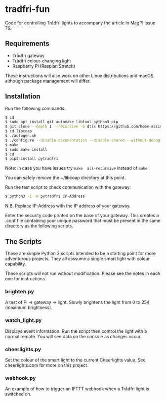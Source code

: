 # tradfri-fun
Code for controlling Trådfri lights to accompany the article in MagPI issue 76.

## Requirements

- Trådfri gateway
- Trådfri colour-changing light
- Raspberry Pi (Raspian Stretch)

These instructions will also work on other Linux distributions and macOS, although package management will differ.

## Installation

Run the following commands:

```bash
$ cd
$ sudo apt install git automake libtool python3-pip
$ git clone --depth 1 --recursive -b dtls https://github.com/home-assistant/libcoap.git
$ cd libcoap
$ ./autogen.sh
$ ./configure --disable-documentation --disable-shared --without-debug CFLAGS="-D COAP_DEBUG_FD=stderr"
$ make
$ sudo make install
$ cd
$ pip3 install pytradfri
```
Note: in case you have issues try `make  all-recursive` instead of `make`

You can safely remove the ~/libcoap directory at this point.

Run the test script to check communication with the gateway:

```bash
$ python3 -i -m pytradfri IP-Address
```
N.B. Replace IP-Address with the IP address of your gateway.

Enter the security code printed on the base of your gateway. This creates a .conf file containing your unique password that must be present in the same directory as the following scripts.

## The Scripts

These are simple Python 3 scripts intended to be a starting point for more adventurous projects. They all asssume a single smart light with colour capability.

These scripts will not run without modification. Please see the notes in each one for instructions.
 
### brighten.py

A test of Pi -> gateway -> light. Slowly brightens the light from 0 to 254 (maximum brightness).

### watch_light.py

Displays event information. Run the script then control the light with a normal remote. You will see data on the console as changes occur.

### cheerlights.py

Set the colour of the smart light to the current Cheerlights value. See cheerlights.com for more on this project.

### webhook.py

An example of how to trigger an IFTTT webhook when a Trådfri light is switched on.
